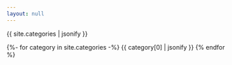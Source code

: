 ```yaml
---
layout: null
---
```


{{ site.categories | jsonify }}

{%- for category in site.categories -%}
  {{ category[0] | jsonify }}
{% endfor %}
